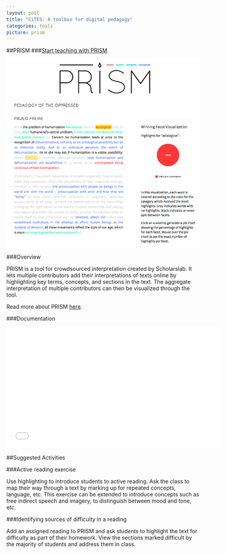 ```yaml
---
layout: post
title: "CiTES: A toolbox for digital pedagogy"
categories: tools
picture: prism
---
```


##PRISM <span class="arrowh2"></span>
###[Start teaching with PRISM](http://prism.scholarslab.org/) <span class="arrowh3"></span>

![](../assets/prism2.png)

###Overview <span class="arrowh3"></span>

PRISM is a tool for crowdsourced interpretation created by Scholarslab. It lets multiple contributors add their interpretations of texts online by highlighting key terms, concepts, and sections in the text. The aggregate interpretation of multiple contributors can then be visualized through the tool.

Read more about PRISM [here](http://prism.scholarslab.org/pages/about?locale=en).

###Documentation <span class="arrowh3"></span>

<embed width="560" height="315" src="//www.youtube.com/embed/AxHDcW15UBI"></embed>

##Suggested Activities <span class="arrowh2"></span>

###Active reading exercise <span class="arrowh3"></span>

Use highlighting to introduce students to active reading. Ask the class to map their way through a text by marking up for repeated concepts, language, etc. This exercise can be extended to introduce concepts such as free indirect speech and imagery, to distinguish between mood and tone, etc.

###Identifying sources of difficulty in a reading <span class="arrowh3"></span>

Add an assigned reading to PRISM and ask students to highlight the text for difficulty as part of their homework. View the sections marked difficult by the majority of students and address them in class.